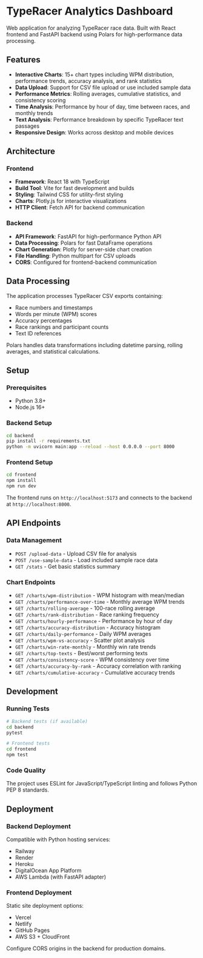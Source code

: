 # TypeRacer Analytics Dashboard

Web application for analyzing TypeRacer race data. Built with React frontend and FastAPI backend using Polars for high-performance data processing.

## Features

- **Interactive Charts**: 15+ chart types including WPM distribution, performance trends, accuracy analysis, and rank statistics
- **Data Upload**: Support for CSV file upload or use included sample data
- **Performance Metrics**: Rolling averages, cumulative statistics, and consistency scoring
- **Time Analysis**: Performance by hour of day, time between races, and monthly trends
- **Text Analysis**: Performance breakdown by specific TypeRacer text passages
- **Responsive Design**: Works across desktop and mobile devices

## Architecture

### Frontend
- **Framework**: React 18 with TypeScript
- **Build Tool**: Vite for fast development and builds
- **Styling**: Tailwind CSS for utility-first styling
- **Charts**: Plotly.js for interactive visualizations
- **HTTP Client**: Fetch API for backend communication

### Backend
- **API Framework**: FastAPI for high-performance Python API
- **Data Processing**: Polars for fast DataFrame operations
- **Chart Generation**: Plotly for server-side chart creation
- **File Handling**: Python multipart for CSV uploads
- **CORS**: Configured for frontend-backend communication

## Data Processing

The application processes TypeRacer CSV exports containing:
- Race numbers and timestamps
- Words per minute (WPM) scores
- Accuracy percentages
- Race rankings and participant counts
- Text ID references

Polars handles data transformations including datetime parsing, rolling averages, and statistical calculations.

## Setup

### Prerequisites
- Python 3.8+
- Node.js 16+

### Backend Setup
```bash
cd backend
pip install -r requirements.txt
python -m uvicorn main:app --reload --host 0.0.0.0 --port 8000
```

### Frontend Setup
```bash
cd frontend
npm install
npm run dev
```

The frontend runs on `http://localhost:5173` and connects to the backend at `http://localhost:8000`.

## API Endpoints

### Data Management
- `POST /upload-data` - Upload CSV file for analysis
- `POST /use-sample-data` - Load included sample race data
- `GET /stats` - Get basic statistics summary

### Chart Endpoints
- `GET /charts/wpm-distribution` - WPM histogram with mean/median
- `GET /charts/performance-over-time` - Monthly average WPM trends
- `GET /charts/rolling-average` - 100-race rolling average
- `GET /charts/rank-distribution` - Race ranking frequency
- `GET /charts/hourly-performance` - Performance by hour of day
- `GET /charts/accuracy-distribution` - Accuracy histogram
- `GET /charts/daily-performance` - Daily WPM averages
- `GET /charts/wpm-vs-accuracy` - Scatter plot analysis
- `GET /charts/win-rate-monthly` - Monthly win rate trends
- `GET /charts/top-texts` - Best/worst performing texts
- `GET /charts/consistency-score` - WPM consistency over time
- `GET /charts/accuracy-by-rank` - Accuracy correlation with ranking
- `GET /charts/cumulative-accuracy` - Cumulative accuracy trends

## Development

### Running Tests
```bash
# Backend tests (if available)
cd backend
pytest

# Frontend tests
cd frontend
npm test
```

### Code Quality
The project uses ESLint for JavaScript/TypeScript linting and follows Python PEP 8 standards.

## Deployment

### Backend Deployment
Compatible with Python hosting services:
- Railway
- Render
- Heroku
- DigitalOcean App Platform
- AWS Lambda (with FastAPI adapter)

### Frontend Deployment
Static site deployment options:
- Vercel
- Netlify
- GitHub Pages
- AWS S3 + CloudFront

Configure CORS origins in the backend for production domains.